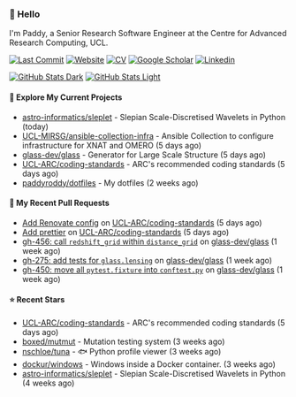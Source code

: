 ### 👋 Hello

I'm Paddy, a Senior Research Software Engineer at the Centre for Advanced
Research Computing, UCL.

[![Last Commit](https://img.shields.io/github/last-commit/paddyroddy/paddyroddy/main?label=updated)](https://github.com/paddyroddy)
[![Website](https://img.shields.io/badge/GitHub%20Pages-222?logo=githubpages&logoColor=fff&style=for-the-badge&style=flat)](https://paddyroddy.github.io)
[![CV](https://img.shields.io/badge/CV-PDF-pink.svg)](https://paddyroddy.github.io/cv)
[![Google Scholar](https://img.shields.io/badge/Google%20Scholar-4285F4?logo=googlescholar&logoColor=fff&style=for-the-badge&style=flat)](https://scholar.google.com/citations?user=OFigHUwAAAAJ)
[![Linkedin](https://img.shields.io/badge/LinkedIn-0A66C2?logo=linkedin&logoColor=fff&style=for-the-badge&style=flat)](https://www.linkedin.com/in/patrickjamesroddy)

[![GitHub Stats Dark](https://github-readme-stats-paddyroddy.vercel.app/api?username=paddyroddy&disable_animations=true&hide_border=true&hide_title=true&include_all_commits=true&rank_icon=github&show=prs_merged,reviews&show_icons=true&theme=tokyonight)](https://github.com/paddyroddy/paddyroddy#gh-dark-mode-only)
[![GitHub Stats Light](https://github-readme-stats-paddyroddy.vercel.app/api?username=paddyroddy&disable_animations=true&hide_border=true&hide_title=true&include_all_commits=true&rank_icon=github&show=prs_merged,reviews&show_icons=true&theme=default)](https://github.com/paddyroddy/paddyroddy#gh-light-mode-only)

#### 👷 Explore My Current Projects

- [astro-informatics/sleplet](https://github.com/astro-informatics/sleplet) - Slepian Scale-Discretised Wavelets in Python
  (today)
- [UCL-MIRSG/ansible-collection-infra](https://github.com/UCL-MIRSG/ansible-collection-infra) - Ansible Collection to configure infrastructure for XNAT and OMERO
  (5 days ago)
- [glass-dev/glass](https://github.com/glass-dev/glass) - Generator for Large Scale Structure
  (5 days ago)
- [UCL-ARC/coding-standards](https://github.com/UCL-ARC/coding-standards) - ARC&#39;s recommended coding standards
  (5 days ago)
- [paddyroddy/dotfiles](https://github.com/paddyroddy/dotfiles) - My dotfiles
  (2 weeks ago)

#### 🔨 My Recent Pull Requests

- [Add Renovate config](https://github.com/UCL-ARC/coding-standards/pull/29) on [UCL-ARC/coding-standards](https://github.com/UCL-ARC/coding-standards)
  (5 days ago)
- [Add prettier](https://github.com/UCL-ARC/coding-standards/pull/26) on [UCL-ARC/coding-standards](https://github.com/UCL-ARC/coding-standards)
  (5 days ago)
- [gh-456: call `redshift_grid` within `distance_grid`](https://github.com/glass-dev/glass/pull/457) on [glass-dev/glass](https://github.com/glass-dev/glass)
  (1 week ago)
- [gh-275: add tests for `glass.lensing`](https://github.com/glass-dev/glass/pull/454) on [glass-dev/glass](https://github.com/glass-dev/glass)
  (1 week ago)
- [gh-450: move all `pytest.fixture` into `conftest.py`](https://github.com/glass-dev/glass/pull/451) on [glass-dev/glass](https://github.com/glass-dev/glass)
  (1 week ago)

#### ⭐ Recent Stars

- [UCL-ARC/coding-standards](https://github.com/UCL-ARC/coding-standards) - ARC&#39;s recommended coding standards
  (5 days ago)
- [boxed/mutmut](https://github.com/boxed/mutmut) - Mutation testing system
  (3 weeks ago)
- [nschloe/tuna](https://github.com/nschloe/tuna) - :fish: Python profile viewer
  (3 weeks ago)
- [dockur/windows](https://github.com/dockur/windows) - Windows inside a Docker container.
  (3 weeks ago)
- [astro-informatics/sleplet](https://github.com/astro-informatics/sleplet) - Slepian Scale-Discretised Wavelets in Python
  (4 weeks ago)
